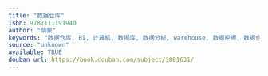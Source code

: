 ```yaml
---
title: "数据仓库"
isbn: 9787111191940
author: "荫蒙"
keywords: "数据仓库, BI, 计算机, 数据库, 数据分析, warehouse, 数据挖掘, 数据仓库之父"
source: "unknown"
available: TRUE
douban_url: https://book.douban.com/subject/1881631/
---
```

